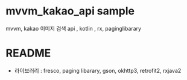 # mvvm_kakao_api sample
mvvm, kakao 이미지 검색 api , kotlin , rx, paginglibarary

# README

- 라이브러리 : fresco, paging libarary, gson, okhttp3, retrofit2, rxjava2

